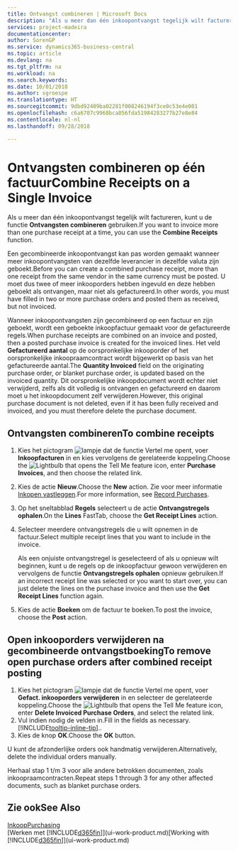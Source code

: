 ```yaml
---
title: Ontvangst combineren | Microsoft Docs
description: "Als u meer dan één inkoopontvangst tegelijk wilt factureren, kunt u de functie Ontvangsten combineren gebruiken."
services: project-madeira
documentationcenter: 
author: SorenGP
ms.service: dynamics365-business-central
ms.topic: article
ms.devlang: na
ms.tgt_pltfrm: na
ms.workload: na
ms.search.keywords: 
ms.date: 10/01/2018
ms.author: sgroespe
ms.translationtype: HT
ms.sourcegitcommit: 9dbd92409ba02281f008246194f3ce0c53e4e001
ms.openlocfilehash: c6a6707c9968bca856fda51984283277b27e8e84
ms.contentlocale: nl-nl
ms.lasthandoff: 09/28/2018

---
```

# <a name="combine-receipts-on-a-single-invoice"></a><span data-ttu-id="544d9-103">Ontvangsten combineren op één factuur</span><span class="sxs-lookup"><span data-stu-id="544d9-103">Combine Receipts on a Single Invoice</span></span>
<span data-ttu-id="544d9-104">Als u meer dan één inkoopontvangst tegelijk wilt factureren, kunt u de functie **Ontvangsten combineren** gebruiken.</span><span class="sxs-lookup"><span data-stu-id="544d9-104">If you want to invoice more than one purchase receipt at a time, you can use the **Combine Receipts** function.</span></span>  

<span data-ttu-id="544d9-105">Een gecombineerde inkoopontvangst kan pas worden gemaakt wanneer meer inkoopontvangsten van dezelfde leverancier in dezelfde valuta zijn geboekt.</span><span class="sxs-lookup"><span data-stu-id="544d9-105">Before you can create a combined purchase receipt, more than one receipt from the same vendor in the same currency must be posted.</span></span> <span data-ttu-id="544d9-106">U moet dus twee of meer inkooporders hebben ingevuld en deze hebben geboekt als ontvangen, maar niet als gefactureerd.</span><span class="sxs-lookup"><span data-stu-id="544d9-106">In other words, you must have filled in two or more purchase orders and posted them as received, but not invoiced.</span></span>  

<span data-ttu-id="544d9-107">Wanneer inkoopontvangsten zijn gecombineerd op een factuur en zijn geboekt, wordt een geboekte inkoopfactuur gemaakt voor de gefactureerde regels.</span><span class="sxs-lookup"><span data-stu-id="544d9-107">When purchase receipts are combined on an invoice and posted, then a posted purchase invoice is created for the invoiced lines.</span></span> <span data-ttu-id="544d9-108">Het veld **Gefactureerd aantal** op de oorspronkelijke inkooporder of het oorspronkelijke inkoopraamcontract wordt bijgewerkt op basis van het gefactureerde aantal.</span><span class="sxs-lookup"><span data-stu-id="544d9-108">The **Quantity Invoiced** field on the originating purchase order, or blanket purchase order, is updated based on the invoiced quantity.</span></span> <span data-ttu-id="544d9-109">Dit oorspronkelijke inkoopdocument wordt echter niet verwijderd, zelfs als dit volledig is ontvangen en gefactureerd en daarom moet u het inkoopdocument zelf verwijderen.</span><span class="sxs-lookup"><span data-stu-id="544d9-109">However, this original purchase document is not deleted, even if it has been fully received and invoiced, and you must therefore delete the purchase document.</span></span>  

## <a name="to-combine-receipts"></a><span data-ttu-id="544d9-110">Ontvangsten combineren</span><span class="sxs-lookup"><span data-stu-id="544d9-110">To combine receipts</span></span>  
1. <span data-ttu-id="544d9-111">Kies het pictogram ![lampje dat de functie Vertel me opent](media/ui-search/search_small.png "Vertel me wat u wilt doen"), voer **Inkoopfacturen** in en kies vervolgens de gerelateerde koppeling.</span><span class="sxs-lookup"><span data-stu-id="544d9-111">Choose the ![Lightbulb that opens the Tell Me feature](media/ui-search/search_small.png "Tell me what you want to do") icon, enter **Purchase Invoices**, and then choose the related link.</span></span>  
2. <span data-ttu-id="544d9-112">Kies de actie **Nieuw**.</span><span class="sxs-lookup"><span data-stu-id="544d9-112">Choose the **New** action.</span></span> <span data-ttu-id="544d9-113">Zie voor meer informatie [Inkopen vastleggen](purchasing-how-record-purchases.md).</span><span class="sxs-lookup"><span data-stu-id="544d9-113">For more information, see [Record Purchases](purchasing-how-record-purchases.md).</span></span>  
3. <span data-ttu-id="544d9-114">Op het sneltabblad **Regels** selecteert u de actie **Ontvangstregels ophalen**.</span><span class="sxs-lookup"><span data-stu-id="544d9-114">On the **Lines** FastTab, choose the **Get Receipt Lines** action.</span></span>  
4. <span data-ttu-id="544d9-115">Selecteer meerdere ontvangstregels die u wilt opnemen in de factuur.</span><span class="sxs-lookup"><span data-stu-id="544d9-115">Select multiple receipt lines that you want to include in the invoice.</span></span>  

    <span data-ttu-id="544d9-116">Als een onjuiste ontvangstregel is geselecteerd of als u opnieuw wilt beginnen, kunt u de regels op de inkoopfactuur gewoon verwijderen en vervolgens de functie **Ontvangstregels ophalen** opnieuw gebruiken.</span><span class="sxs-lookup"><span data-stu-id="544d9-116">If an incorrect receipt line was selected or you want to start over, you can just delete the lines on the purchase invoice and then use the **Get Receipt Lines** function again.</span></span>  
5. <span data-ttu-id="544d9-117">Kies de actie **Boeken** om de factuur te boeken.</span><span class="sxs-lookup"><span data-stu-id="544d9-117">To post the invoice, choose the **Post** action.</span></span>  

## <a name="to-remove-open-purchase-orders-after-combined-receipt-posting"></a><span data-ttu-id="544d9-118">Open inkooporders verwijderen na gecombineerde ontvangstboeking</span><span class="sxs-lookup"><span data-stu-id="544d9-118">To remove open purchase orders after combined receipt posting</span></span>  
1. <span data-ttu-id="544d9-119">Kies het pictogram ![lampje dat de functie Vertel me opent](media/ui-search/search_small.png "Vertel me wat u wilt doen"), voer **Gefact. inkooporders verwijderen** in en selecteer de gerelateerde koppeling.</span><span class="sxs-lookup"><span data-stu-id="544d9-119">Choose the ![Lightbulb that opens the Tell Me feature](media/ui-search/search_small.png "Tell me what you want to do") icon, enter **Delete Invoiced Purchase Orders**, and select the related link.</span></span>  
2. <span data-ttu-id="544d9-120">Vul indien nodig de velden in.</span><span class="sxs-lookup"><span data-stu-id="544d9-120">Fill in the fields as necessary.</span></span> [!INCLUDE[tooltip-inline-tip](includes/tooltip-inline-tip_md.md)]<span data-ttu-id="544d9-121">.</span><span class="sxs-lookup"><span data-stu-id="544d9-121">.</span></span>
3. <span data-ttu-id="544d9-122">Kies de knop **OK**.</span><span class="sxs-lookup"><span data-stu-id="544d9-122">Choose the **OK** button.</span></span>  

<span data-ttu-id="544d9-123">U kunt de afzonderlijke orders ook handmatig verwijderen.</span><span class="sxs-lookup"><span data-stu-id="544d9-123">Alternatively, delete the individual orders manually.</span></span>

<span data-ttu-id="544d9-124">Herhaal stap 1 t/m 3 voor alle andere betrokken documenten, zoals inkoopraamcontracten.</span><span class="sxs-lookup"><span data-stu-id="544d9-124">Repeat steps 1 through 3 for any other affected documents, such as blanket purchase orders.</span></span>

## <a name="see-also"></a><span data-ttu-id="544d9-125">Zie ook</span><span class="sxs-lookup"><span data-stu-id="544d9-125">See Also</span></span>  
[<span data-ttu-id="544d9-126">Inkoop</span><span class="sxs-lookup"><span data-stu-id="544d9-126">Purchasing</span></span>](purchasing-manage-purchasing.md)  
<span data-ttu-id="544d9-127">[Werken met [!INCLUDE[d365fin](includes/d365fin_md.md)]](ui-work-product.md)</span><span class="sxs-lookup"><span data-stu-id="544d9-127">[Working with [!INCLUDE[d365fin](includes/d365fin_md.md)]](ui-work-product.md)</span></span>

